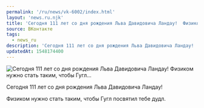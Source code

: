 ```yaml
---
permalink: '/ru/news/vk-6002/index.html'
layout: 'news.ru.njk'
title: 'Сегодня 111 лет со дня рождения Льва Давидовича Ландау!  Физиком нужно стать таким, чтобы Гугл…'
source: ВКонтакте
tags:
  - news_ru
description: 'Сегодня 111 лет со дня рождения Льва Давидовича Ландау!  Физиком нужно стать таким, чтобы Гугл…'
updatedAt: 1548174400
---
```

![Сегодня 111 лет со дня рождения Льва Давидовича Ландау!  Физиком нужно стать таким, чтобы Гугл…](https://sun9-2.userapi.com/impf/c850332/v850332783/bd80d/ApsSQU-uREY.jpg?size=730x380&quality=96&proxy=1&sign=a833722151d9f62eb436f4db14f855bd&c_uniq_tag=i2Bdb3QiBduDeRldtq-uY7sJQt0x3bQtbkxIDdcM1MY&type=album)

Сегодня 111 лет со дня рождения Льва Давидовича Ландау!

Физиком нужно стать таким, чтобы Гугл посвятил тебе дудл.
